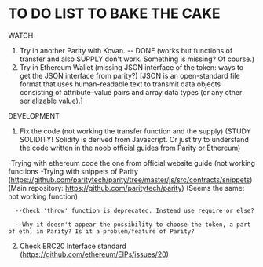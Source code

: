 # TO DO LIST TO BAKE THE CAKE 

WATCH
1. Try in another Parity with Kovan. -- DONE (works but functions of transfer and also SUPPLY don't work. Something is missing? Of course.)
2. Try in Ethereum Wallet (missing JSON interface of the token: ways to get the JSON interface from parity?)
[JSON is an open-standard file format that uses human-readable text to transmit data objects consisting of attribute–value pairs and array data types (or any other serializable value).]

DEVELOPMENT
1. Fix the code (not working the transfer function and the supply) (STUDY SOLIDITY! Solidity is derived from Javascript. Or just try to understand the code written in the noob official guides from Parity or Ethereum)

  -Trying with ethereum code the one from official website guide (not working functions
  -Trying with snippets of Parity (https://github.com/paritytech/parity/tree/master/js/src/contracts/snippets)
  (Main repository: https://github.com/paritytech/parity)
    (Seems the same: not working function)
    
      --Check 'throw' function is deprecated. Instead use require or else?
    
      --Why it doesn't appear the possibility to choose the token, a part of eth, in Parity? Is it a problem/feature of Parity?

2. Check ERC20 Interface standard (https://github.com/ethereum/EIPs/issues/20)








